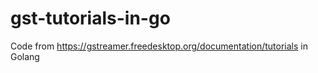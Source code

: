 # gst-tutorials-in-go
Code from https://gstreamer.freedesktop.org/documentation/tutorials in Golang
